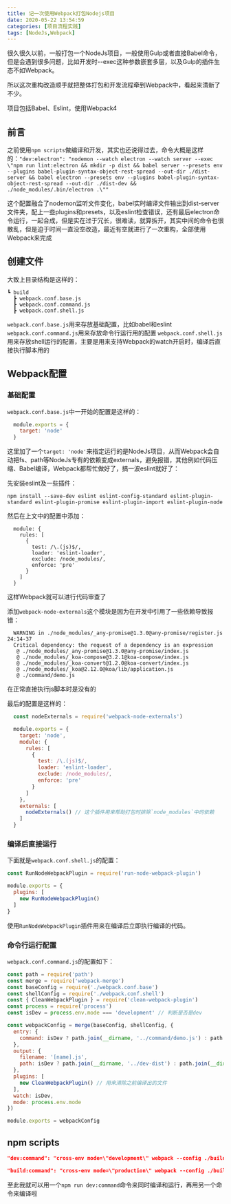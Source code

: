 ```yaml
---
title: 记一次使用Webpack打包Nodejs项目
date: 2020-05-22 13:54:59
categories: [项目流程实践]
tags: [NodeJs,Webpack]
---
```


很久很久以前，一般打包一个NodeJs项目，一般使用Gulp或者直接Babel命令，但是会遇到很多问题，比如开发时--exec这种参数嵌套多层，以及Gulp的插件生态不如Webpack。

所以这次重构改造顺手就把整体打包和开发流程牵到Webpack中，看起来清新了不少。

项目包括Babel、Eslint，使用Webpack4

<!-- more -->

## 前言

之前使用`npm scripts`做编译和开发，其实也还说得过去，命令大概是这样的：`"dev:electron": "nodemon --watch electron --watch server --exec \"npm run lint:electron && mkdir -p dist && babel server --presets env --plugins babel-plugin-syntax-object-rest-spread --out-dir ./dist-server && babel electron --presets env --plugins babel-plugin-syntax-object-rest-spread --out-dir ./dist-dev && ./node_modules/.bin/electron .\""`

这个配置融合了nodemon监听文件变化，babel实时编译文件输出到dist-server文件夹，配上一些plugins和presets，以及eslint检查错误，还有最后electron命令运行，一起合成，但是实在过于冗长，很难读，就算拆开，其实中间的命令也很散乱，但是迫于时间一直没空改造，最近有空就进行了一次重构，全部使用Webpack来完成

## 创建文件

大致上目录结构是这样的：

```
┗ build
  ┣ webpack.conf.base.js
  ┣ webpack.conf.command.js
  ┣ webpack.conf.shell.js
```

`webpack.conf.base.js`用来存放基础配置，比如babel和eslint
`webpack.conf.command.js`用来存放命令行运行用的配置
`webpack.conf.shell.js`用来存放shell运行的配置，主要是用来支持Webpack的watch开启时，编译后直接执行脚本用的

## Webpack配置

### 基础配置

`webpack.conf.base.js`中一开始的配置是这样的：
```javascript
  module.exports = {
    target: 'node'
  }
```

这里加了一个`target: 'node'`来指定运行的是NodeJs项目，从而Webpack会自动把fs、path等NodeJs专有的依赖变成externals，避免报错，其他例如代码压缩、Babel编译，Webpack都帮忙做好了，搞一波eslint就好了：

先安装eslint及一些插件：

```shell
npm install --save-dev eslint eslint-config-standard eslint-plugin-standard eslint-plugin-promise eslint-plugin-import eslint-plugin-node
```

然后在上文中的配置中添加：
```
  module: {
    rules: [
      {
        test: /\.(js)$/,
        loader: 'eslint-loader',
        exclude: /node_modules/,
        enforce: 'pre'
      }
    ]
  }
```

这样Webpack就可以进行代码审查了

添加`webpack-node-externals`这个模块是因为在开发中引用了一些依赖导致报错：
```shell
  WARNING in ./node_modules/_any-promise@1.3.0@any-promise/register.js 24:14-37
  Critical dependency: the request of a dependency is an expression
   @ ./node_modules/_any-promise@1.3.0@any-promise/index.js
   @ ./node_modules/_koa-compose@3.2.1@koa-compose/index.js
   @ ./node_modules/_koa-convert@1.2.0@koa-convert/index.js
   @ ./node_modules/_koa@2.12.0@koa/lib/application.js
   @ ./command/demo.js
```

在正常直接执行js脚本时是没有的

最后的配置是这样的：
```javascript
  const nodeExternals = require('webpack-node-externals')

  module.exports = {
    target: 'node',
    module: {
      rules: [
        {
          test: /\.(js)$/,
          loader: 'eslint-loader',
          exclude: /node_modules/,
          enforce: 'pre'
        }
      ]
    },
    externals: [
      nodeExternals() // 这个插件用来帮助打包时排除`node_modules`中的依赖
    ]
  }
```

### 编译后直接运行

下面就是`webpack.conf.shell.js`的配置：
```javascript
const RunNodeWebpackPlugin = require('run-node-webpack-plugin')

module.exports = {
  plugins: [
    new RunNodeWebpackPlugin()
  ]
}
```

使用`RunNodeWebpackPlugin`插件用来在编译后立即执行编译的代码。

### 命令行运行配置

`webpack.conf.command.js`的配置如下：

```javascript
const path = require('path')
const merge = require('webpack-merge')
const baseConfig = require('./webpack.conf.base')
const shellConfig = require('./webpack.conf.shell')
const { CleanWebpackPlugin } = require('clean-webpack-plugin')
const process = require('process')
const isDev = process.env.mode === 'development' // 判断是否是dev

const webpackConfig = merge(baseConfig, shellConfig, {
  entry: {
    command: isDev ? path.join(__dirname, '../command/demo.js') : path.join(__dirname, '../command/index.js') // dev模式运行demo.js
  },
  output: {
    filename: '[name].js',
    path: isDev ? path.join(__dirname, '../dev-dist') : path.join(__dirname, '../dist') // dev模式输出到dev-dist文件夹
  },
  plugins: [
    new CleanWebpackPlugin() // 用来清除之前编译出的文件
  ],
  watch: isDev,
  mode: process.env.mode
})

module.exports = webpackConfig
```

## npm scripts

```json
"dev:command": "cross-env mode=\"development\" webpack --config ./build/webpack.conf.command.js --mode development",
```
```json
"build:command": "cross-env mode=\"production\" webpack --config ./build/webpack.conf.command.js --mode production"
```

至此我就可以用一个`npm run dev:command`命令来同时编译和运行，再用另一个命令来编译啦

